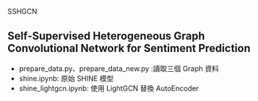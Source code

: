 SSHGCN
## Self-Supervised Heterogeneous Graph Convolutional Network for Sentiment Prediction
- prepare_data.py、prepare_data_new.py :讀取三個 Graph 資料
- shine.ipynb: 原始 SHINE 模型
- shine_lightgcn.ipynb: 使用 LightGCN 替換 AutoEncoder